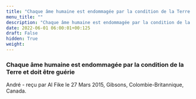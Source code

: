 ```yaml
---
title: "Chaque âme humaine est endommagée par la condition de la Terre et doit être guérie"
menu_title: ""
description: "Chaque âme humaine est endommagée par la condition de la Terre et doit être guérie"
date: 2022-06-01 06:00:01+00:125
draft: False
hidden: True
weight:
---
```

### Chaque âme humaine est endommagée par la condition de la Terre et doit être guérie

André - reçu par Al Fike le 27 Mars 2015, Gibsons, Colombie-Britannique, Canada.



